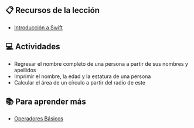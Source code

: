 ## :clipboard: Recursos de la lección

- [Introducción a Swift](https://docs.google.com/presentation/d/1q2Qsm2VhFTDvLrD_GsPXdh5LF7K_FO6lpeTBp1k6Hak/edit#slide=id.g122bd9d92f9_1_72)

## :computer: Actividades

- Regresar el nombre completo de una persona a partir de sus nombres y apellidos
- Imprimir el nombre, la edad y la estatura de una persona
- Calcular el área de un círculo a partir del radio de este


## :books: Para aprender más

- [Operadores Básicos](https://docs.swift.org/swift-book/LanguageGuide/BasicOperators.html)
